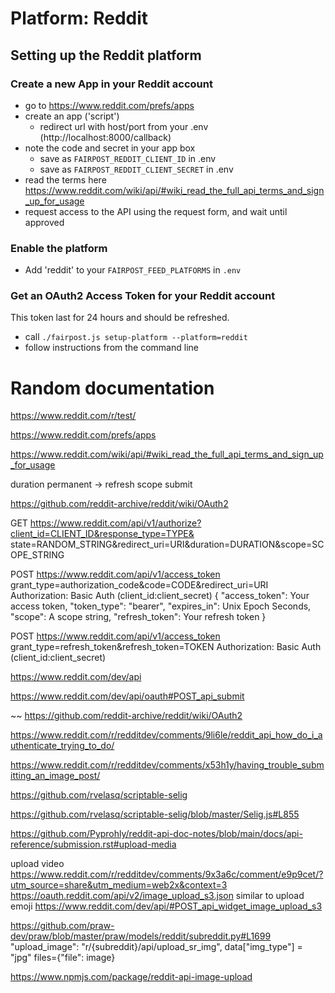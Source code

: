 # Platform: Reddit

## Setting up the Reddit platform

### Create a new App in your Reddit account

- go to https://www.reddit.com/prefs/apps
- create an app ('script')
  - redirect url with host/port from your .env (http://localhost:8000/callback)
- note the code and secret in your app box
  - save as `FAIRPOST_REDDIT_CLIENT_ID` in .env
  - save as `FAIRPOST_REDDIT_CLIENT_SECRET` in .env
- read the terms here https://www.reddit.com/wiki/api/#wiki_read_the_full_api_terms_and_sign_up_for_usage
- request access to the API using the request form, and wait until approved

### Enable the platform
 - Add 'reddit' to your `FAIRPOST_FEED_PLATFORMS` in `.env`

### Get an OAuth2 Access Token for your Reddit account

This token last for 24 hours and should be refreshed.

 - call `./fairpost.js setup-platform --platform=reddit`
 - follow instructions from the command line

# Random documentation

https://www.reddit.com/r/test/

https://www.reddit.com/prefs/apps

https://www.reddit.com/wiki/api/#wiki_read_the_full_api_terms_and_sign_up_for_usage

duration permanent -> refresh
scope submit

https://github.com/reddit-archive/reddit/wiki/OAuth2

GET https://www.reddit.com/api/v1/authorize?client_id=CLIENT_ID&response_type=TYPE&
    state=RANDOM_STRING&redirect_uri=URI&duration=DURATION&scope=SCOPE_STRING

POST https://www.reddit.com/api/v1/access_token
    grant_type=authorization_code&code=CODE&redirect_uri=URI
    Authorization: Basic Auth (client_id:client_secret)
{
    "access_token": Your access token,
    "token_type": "bearer",
    "expires_in": Unix Epoch Seconds,
    "scope": A scope string,
    "refresh_token": Your refresh token
}

POST https://www.reddit.com/api/v1/access_token
    grant_type=refresh_token&refresh_token=TOKEN
    Authorization: Basic Auth (client_id:client_secret)


https://www.reddit.com/dev/api

https://www.reddit.com/dev/api/oauth#POST_api_submit


~~ https://github.com/reddit-archive/reddit/wiki/OAuth2

https://www.reddit.com/r/redditdev/comments/9li6le/reddit_api_how_do_i_authenticate_trying_to_do/


https://www.reddit.com/r/redditdev/comments/x53h1y/having_trouble_submitting_an_image_post/

https://github.com/rvelasq/scriptable-selig

https://github.com/rvelasq/scriptable-selig/blob/master/Selig.js#L855


https://github.com/Pyprohly/reddit-api-doc-notes/blob/main/docs/api-reference/submission.rst#upload-media

upload video
https://www.reddit.com/r/redditdev/comments/9x3a6c/comment/e9p9cet/?utm_source=share&utm_medium=web2x&context=3
https://oauth.reddit.com/api/v2/image_upload_s3.json
similar to upload emoji
https://www.reddit.com/dev/api/#POST_api_widget_image_upload_s3


https://github.com/praw-dev/praw/blob/master/praw/models/reddit/subreddit.py#L1699
"upload_image":            "r/{subreddit}/api/upload_sr_img",
data["img_type"] = "jpg"
files={"file": image}


https://www.npmjs.com/package/reddit-api-image-upload
